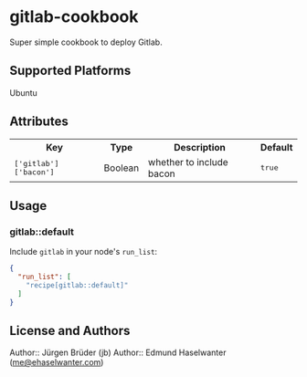 # gitlab-cookbook

Super simple cookbook to deploy Gitlab.

## Supported Platforms

Ubuntu

## Attributes

<table>
  <tr>
    <th>Key</th>
    <th>Type</th>
    <th>Description</th>
    <th>Default</th>
  </tr>
  <tr>
    <td><tt>['gitlab']['bacon']</tt></td>
    <td>Boolean</td>
    <td>whether to include bacon</td>
    <td><tt>true</tt></td>
  </tr>
</table>

## Usage

### gitlab::default

Include `gitlab` in your node's `run_list`:

```json
{
  "run_list": [
    "recipe[gitlab::default]"
  ]
}
```

## License and Authors

Author:: Jürgen Brüder (jb)
Author:: Edmund Haselwanter (me@ehaselwanter.com)
